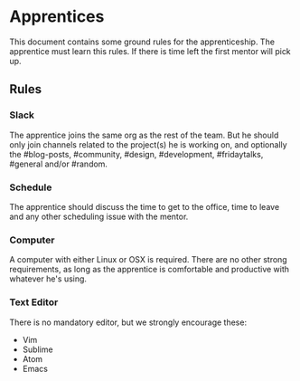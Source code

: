 Apprentices
===========

This document contains some ground rules for the apprenticeship. The apprentice must learn this rules. If there is time left the first mentor will pick up.

## Rules

### Slack

The apprentice joins the same org as the rest of the team. But he should only join channels related to the project(s) he is working on, and optionally the #blog-posts, #community, #design, #development, #fridaytalks, #general and/or #random.

### Schedule

The apprentice should discuss the time to get to the office, time to leave and any other scheduling issue with the mentor.

### Computer

A computer with either Linux or OSX is required. There are no other strong requirements, as long as the apprentice is comfortable and productive with whatever he's using.

### Text Editor

There is no mandatory editor, but we strongly encourage these:

* Vim
* Sublime
* Atom
* Emacs
